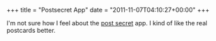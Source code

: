 +++
title = "Postsecret App"
date = "2011-11-07T04:10:27+00:00"
+++

I'm not sure how I feel about the <a href="http://www.postsecret.com/">post secret</a> app.  I kind of like the real postcards better.
			